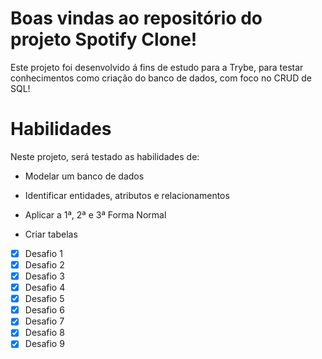 # Boas vindas ao repositório do projeto Spotify Clone!

Este projeto foi desenvolvido á fins de estudo para a Trybe, para testar
conhecimentos como criação do banco de dados, com foco no CRUD de SQL!

# Habilidades
Neste projeto, será testado as habilidades de:

  * Modelar um banco de dados

  * Identificar entidades, atributos e relacionamentos
  
  * Aplicar a 1ª, 2ª e 3ª Forma Normal

  * Criar tabelas

- [x] Desafio 1
- [x] Desafio 2
- [x] Desafio 3
- [x] Desafio 4
- [x] Desafio 5
- [x] Desafio 6
- [x] Desafio 7
- [x] Desafio 8
- [x] Desafio 9
